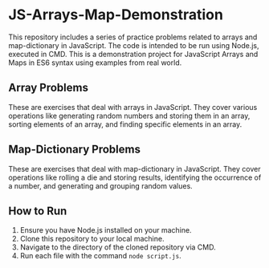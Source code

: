 # JS-Arrays-Map-Demonstration

This repository includes a series of practice problems related to arrays and map-dictionary in JavaScript. The code is intended to be run using Node.js, executed in CMD.
This is a demonstration project for JavaScript Arrays and Maps in ES6 syntax using examples from real world.


## Array Problems

These are exercises that deal with arrays in JavaScript. They cover various operations like generating random numbers and storing them in an array, sorting elements of an array, and finding specific elements in an array.


## Map-Dictionary Problems

These are exercises that deal with map-dictionary in JavaScript. They cover operations like rolling a die and storing results, identifying the occurrence of a number, and generating and grouping random values.


## How to Run

1. Ensure you have Node.js installed on your machine.
2. Clone this repository to your local machine.
3. Navigate to the directory of the cloned repository via CMD.
4. Run each file with the command `node script.js`.